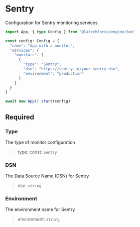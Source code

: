# Sentry

Configuration for Sentry monitoring services

```ts
import App, { type Config } from '@latechforce/engine/bun'

const config: Config = {
  "name": "App with a monitor",
  "services": {
    "monitors": [
      {
        "type": "Sentry",
        "dsn": "https://sentry.io/your-sentry-dsn",
        "environment": "production"
      }
    ]
  }
}

await new App().start(config)
```
## Required

### Type

The type of monitor configuration
>type: const: `Sentry`

### DSN

The Data Source Name (DSN) for Sentry
>dsn: `string`

### Environment

The environment name for Sentry
>environment: `string`


